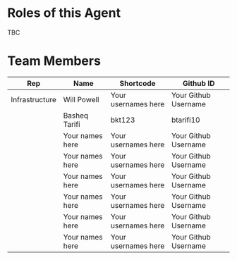 # Roles of this Agent
TBC

# Team Members

| Rep           | Name               | Shortcode | Github ID   |
| -              | -                  | -         | -           |
| Infrastructure | Will Powell   | Your usernames here   | Your Github Username  |
|  | Basheq Tarifi   | bkt123   | btarifi10  |
|  | Your names here   | Your usernames here   | Your Github Username  |
|  | Your names here   | Your usernames here   | Your Github Username  |
|  | Your names here   | Your usernames here   | Your Github Username  |
|  | Your names here   | Your usernames here   | Your Github Username  |
|  | Your names here   | Your usernames here   | Your Github Username  |
|  | Your names here   | Your usernames here   | Your Github Username  |
